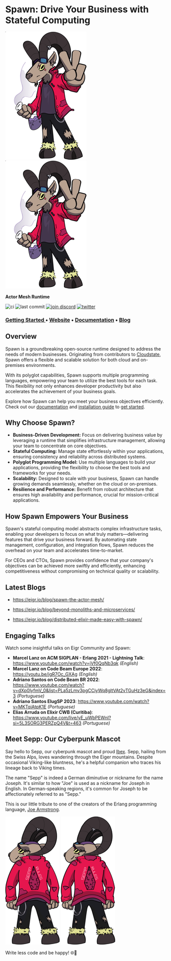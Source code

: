 # Spawn: Drive Your Business with Stateful Computing

<!-- MDOC !-->

![Sepp](docs/images/sepp-elixir-254-400.png#gh-light-mode-only)
![Sepp](docs/images/sepp-elixir-254-400.png#gh-dark-mode-only)

**Actor Mesh Runtime**

![ci](https://github.com/eigr/spawn/actions/workflows/ci.yaml/badge.svg)
![last commit](https://img.shields.io/github/last-commit/eigr/spawn?style=social)
[![join discord](https://badgen.net/badge/discord/Join%20Eigr%20on%20Discord/discord?icon=discord&label&color=blue)](https://discord.gg/2PcshvfS93)
[![twitter](https://badgen.net/badge/twitter/@eigr_io/blue?label&icon=twitter)](https://twitter.com/eigr_io)

### **[Getting Started ](https://eigr.io/spawn/docs/getting_started.html)** • **[Website](https://eigr.io)** • **[Documentation](https://eigr.io/spawn/docs/)** • **[Blog](https://eigr.io/blog/)**


## Overview

Spawn is a groundbreaking open-source runtime designed to address the needs of modern businesses. Originating from contributors to [Cloudstate](https://github.com/cloudstateio/cloudstate), Spawn offers a flexible and scalable solution for both cloud and on-premises environments.

With its polyglot capabilities, Spawn supports multiple programming languages, empowering your team to utilize the best tools for each task. This flexibility not only enhances developer productivity but also accelerates the achievement of your business goals.

Explore how Spawn can help you meet your business objectives efficiently. Check out our [documentation](docs/index.md) and [installation guide](docs/install.md) to [get started](docs/getting_started.md).

## Why Choose Spawn?

- **Business-Driven Development:** Focus on delivering business value by leveraging a runtime that simplifies infrastructure management, allowing your team to concentrate on core objectives.
- **Stateful Computing:** Manage state effortlessly within your applications, ensuring consistency and reliability across distributed systems.
- **Polyglot Programming Model:** Use multiple languages to build your applications, providing the flexibility to choose the best tools and frameworks for your needs.
- **Scalability:** Designed to scale with your business, Spawn can handle growing demands seamlessly, whether on the cloud or on-premises.
- **Resilience and Performance:** Benefit from robust architecture that ensures high availability and performance, crucial for mission-critical applications.

## How Spawn Empowers Your Business

Spawn's stateful computing model abstracts complex infrastructure tasks, enabling your developers to focus on what truly matters—delivering features that drive your business forward. By automating state management, configuration, and integration flows, Spawn reduces the overhead on your team and accelerates time-to-market.

For CEOs and CTOs, Spawn provides confidence that your company's objectives can be achieved more swiftly and efficiently, enhancing competitiveness without compromising on technical quality or scalability.

## Latest Blogs

* https://eigr.io/blog/spawn-the-actor-mesh/

* https://eigr.io/blog/beyond-monoliths-and-microservices/

* https://eigr.io/blog/distributed-elixir-made-easy-with-spawn/


## Engaging Talks

Watch some insightful talks on Eigr Community and Spawn:

- **Marcel Lanz on ACM SIGPLAN - Erlang 2021 - Lightning Talk**: https://www.youtube.com/watch?v=jVf0QqNb3qk _(English)_
- **Marcel Lanz on Code Beam Europe 2022**: https://youtu.be/jgR7Oc_GXAg _(English)_
- **Adriano Santos on Code Beam BR 2022**: https://www.youtube.com/watch?v=dXp0lyfmV_0&list=PLa5zLmv3pgCCiyWq8gltVAt2vTGuHz3eG&index=3 _(Portuguese)_
- **Adriano Santos ElugSP 2023**: https://www.youtube.com/watch?v=MKTqiAtpK1E _(Portuguese)_
- **Elias Arruda on Elixir CWB (Curitiba)**: https://www.youtube.com/live/yE_uWbPEWnI?si=5L3SORG3PERZpQ4V&t=463 _(Portuguese)_


## Meet Sepp: Our Cyberpunk Mascot

Say hello to Sepp, our cyberpunk mascot and proud [Ibex](https://alpshiking.swisshikingvacations.com/spotlight-on-the-ibex/). Sepp, hailing from the Swiss Alps, loves wandering through the Eiger mountains. Despite occasional Viking-like bluntness, he's a helpful companion who traces his lineage back to Viking times.

The name "Sepp" is indeed a German diminutive or nickname for the name Joseph. It's similar to how "Joe" is used as a nickname for Joseph in English. In German-speaking regions, it's common for Joseph to be affectionately referred to as "Sepp."

This is our little tribute to one of the creators of the Erlang programming language, [Joe Armstrong](https://en.wikipedia.org/wiki/Joe_Armstrong_(programmer)).

![Sepp Rules](docs/images/sepp-rules-254-400.png#gh-light-mode-only)
![Sepp Rules](docs/images/sepp-rules-254-400.png#gh-dark-mode-only)

Write less code and be happy! 🌐🚀
